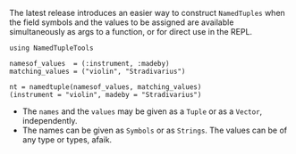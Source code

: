 The latest release introduces an easier way to construct `NamedTuples` when the field symbols
and the values to be assigned are available simultaneously as args to a function, or for direct use in the REPL.

```
using NamedTupleTools

namesof_values  = (:instrument, :madeby)
matching_values = ("violin", "Stradivarius")

nt = namedtuple(namesof_values, matching_values)
(instrument = "violin", madeby = "Stradivarius")
```

- The `names` and the `values` may be given as a `Tuple` or as a `Vector`, independently.
- The names can be given as `Symbols` or as `Strings`.  The values can be of any type or types, afaik.
